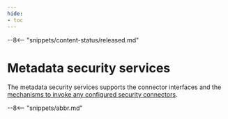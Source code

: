 ```yaml
---
hide:
- toc
---
```


<!-- SPDX-License-Identifier: CC-BY-4.0 -->
<!-- Copyright Contributors to the ODPi Egeria project 2020. -->

--8<-- "snippets/content-status/released.md"

# Metadata security services

The metadata security services supports the connector interfaces and the [mechanisms to invoke any configured security connectors](./features/metadata-security/overview).

--8<-- "snippets/abbr.md"
